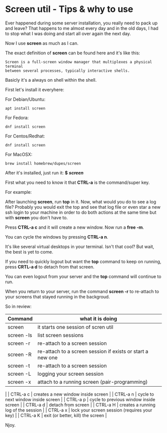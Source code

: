 # Screen util - Tips & why to use

Ever happened during some server installation, you really need to pack up and leave?
That happens to me almost every day and in the old days, I had to stop what I was doing and start all over again the next day.

Now I use **screen** as much as I can.

The exact definition of **screen** can be found here and it's like this:
```
Screen is a full-screen window manager that multiplexes a physical terminal
between several processes, typically interactive shells.
```

Basicly it's a always on shell within the shell.

First let's install it everyhere:

For Debian/Ubuntu:
```
apt install screen
```
For Fedora:
```
dnf install screen
```
For Centos/Redhat:
```
dnf install screen
```
For MacOSX:
```
brew install homebrew/dupes/screen
```

After it's installed, just run it: **$** ***screen***

First what you need to know it that **CTRL-a** is the command/super key.

For example:

After launching **screen**, run **top** in it. Now, what would you do to see a log file? Probably you would exit the top and see that log file or even star a new ssh login to your machine in order to do both actions at the same time but with **screen** you don't have to.

Press **CTRL-a c** and it will create a new window. Now run a **free -m**.

You can cycle the windows by pressing **CTRL-a n**.

It's like several virtual desktops in your terminal. Isn't that cool? But wait, the best is yet to come.

If you need to quickly logout but want the **top** command to keep on running, press **CRTL-a d** to detach from that screen.

You can even logout from your server and the **top** command will continue to run.

When you return to your server, run the command **screen -r** to re-attach to your screens that stayed running in the backgroud.

So in review:

| Command  | what it is doing |
|---|---|
| screen | it starts one session of scren util |
| screen -ls | list screen sessions |
| screen -r | re-attach to a screen session |
| screen -R | re-attach to a screen session if exists or start a new one |
| screen -t | re-attach to a screen session |
| screen -L | logging your screen session |
| screen -x | attach to a running screen (pair-programming) |
|
| CTRL-a c | creates a new window inside screen |
| CTRL-a n | cycle to next window inside screen |
| CTRL-a p | cycle to previous window inside screen |
| CTRL-a d | detach from screen |
| CTRL-a H | creates a running log of the session |
| CTRL-a x | lock your screen session (requires your key) |
| CTRL-a K | exit (or better, kill) the screen |

Njoy.

